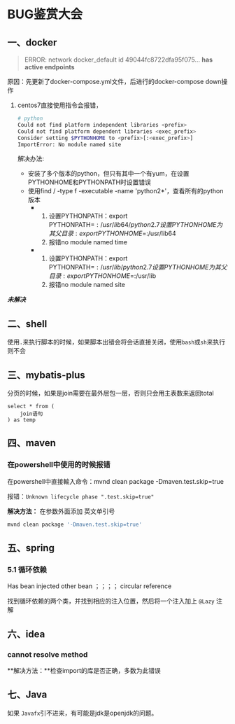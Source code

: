 # BUG鉴赏大会

## 一、docker

> ERROR: network docker_default id 49044fc8722dfa95f075... **has active endpoints** 

原因：先更新了docker-compose.yml文件，后进行的docker-compose down操作



1. centos7直接使用指令会报错，

   ```bash
   # python
   Could not find platform independent libraries <prefix>
   Could not find platform dependent libraries <exec_prefix>
   Consider setting $PYTHONHOME to <prefix>[:<exec_prefix>]
   ImportError: No module named site
   ```

   解决办法:

   * 安装了多个版本的python，但只有其中一个有yum，在设置PYTHONHOME和PYTHONPATH时设置错误
   * 使用find / -type f -executable -name 'python2*'，查看所有的python版本
     * 1. 设置PYTHONPATH：export PYTHONPATH=$:/usr/lib64/python2.7       设置PYTHONHOME为其父目录: export PYTHONHOME=$:/usr/lib64
       2. 报错no module named time
     * 1. 设置PYTHONPATH：export PYTHONPATH=$:/usr/lib/python2.7       设置PYTHONHOME为其父目录: export PYTHONHOME=$:/usr/lib
       2. 报错no module named site

***未解决***





## 二、shell

使用`.`来执行脚本的时候，如果脚本出错会将会话直接关闭，使用`bash`或`sh`来执行则不会



## 三、mybatis-plus

分页的时候，如果是join需要在最外层包一层，否则只会用主表数来返回total

```mysql
select * from (
    join语句
) as temp
```



## 四、maven

### 在powershell中使用的时候报错

在powershell中直接輸入命令：mvnd clean package -Dmaven.test.skip=true

报错：`Unknown lifecycle phase ".test.skip=true"`

**解决方法：** 在参数外面添加 英文单引号

```powershell
mvnd clean package '-Dmaven.test.skip=true'
```



## 五、spring

### 5.1 循环依赖

Has bean injected other bean ；；；； circular reference

找到循环依赖的两个类，并找到相应的注入位置，然后将一个注入加上 `@Lazy` 注解

## 六、idea

### cannot resolve method

**解决方法：**检查import的库是否正确，多数为此错误



## 七、Java

如果 `Javafx`引不进来，有可能是jdk是openjdk的问题。

